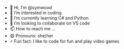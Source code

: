 - 👋 Hi, I’m @symwood
- 👀 I’m interested in coding
- 🌱 I’m currently learning C# and Python
- 💞️ I’m looking to collaborate on VS code
- 📫 How to reach me ...
- 😄 Pronouns: she/her
- ⚡ Fun fact: I like to code for fun and play video games

<!---
symwood/symwood is a ✨ special ✨ repository because its `README.md` (this file) appears on your GitHub profile.
You can click the Preview link to take a look at your changes.
--->
